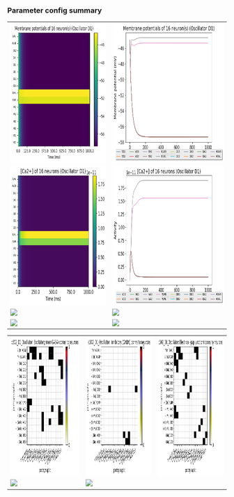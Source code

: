 ### Parameter config summary 
<table>

<tr>
  <td><a href="neurons_D1_Oscillator.png"><img alt=" " src="neurons_D1_Oscillator.png" height="320"/></a></td>
  <td><a href="traces_neuron_Oscillator_D1.png"><img alt=" " src="traces_neuron_Oscillator_D1.png" height="320"/></a></td>
</tr>

<tr>
  <td><a href="neuron_activity_D1_Oscillator.png"><img alt=" " src="neuron_activity_D1_Oscillator.png" height="320"/></a></td>
  <td><a href="traces_neuron_activity_Oscillator_D1.png"><img alt=" " src="traces_neuron_activity_Oscillator_D1.png" height="320"/></a></td>
</tr>

<tr>
  <td><a href="muscles_D1_Oscillator.png"><img alt=" " src="muscles_D1_Oscillator.png" height="320"/></a></td>
  <td><a href="traces_muscles_Oscillator_D1.png"><img alt=" " src="traces_muscles_Oscillator_D1.png" height="320"/></a></td>
</tr>

<tr>
  <td><a href="muscle_activity_D1_Oscillator.png"><img alt=" " src="muscle_activity_D1_Oscillator.png" height="320"/></a></td>
  <td><a href="traces_muscles_activity_Oscillator_D1.png"><img alt=" " src="traces_muscles_activity_Oscillator_D1.png" height="320"/></a></td>
</tr>
</table>
<table>

<tr><td><a href="c302_D1_Oscillator_exc_to_neurons.png"><img alt=" " src="c302_D1_Oscillator_exc_to_neurons.png" height="320"/></a></td>

  <td><a href="c302_D1_Oscillator_inh_to_neurons.png"><img alt=" " src="c302_D1_Oscillator_inh_to_neurons.png" height="320"/></a></td>

  <td><a href="c302_D1_Oscillator_elec_to_neurons.png"><img alt=" " src="c302_D1_Oscillator_elec_to_neurons.png" height="320"/></a></td></tr>

<tr><td><a href="c302_D1_Oscillator_exc_to_muscles.png"><img alt=" " src="c302_D1_Oscillator_exc_to_muscles.png" height="320"/></a></td>

  <td><a href="c302_D1_Oscillator_inh_to_muscles.png"><img alt=" " src="c302_D1_Oscillator_inh_to_muscles.png" height="320"/></a></td></tr>
</table>

